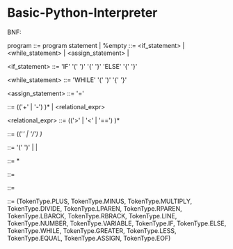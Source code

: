 # Basic-Python-Interpreter


BNF:

program ::= program statement | %empty
<statement> ::= <if_statement>
            | <while_statement>
            | <assign_statement>
            | <expr>

<if_statement> ::= 'IF' '(' <expr> ')' '{' <block> '}'  'ELSE' '{' <block> '}' 

<while_statement> ::= 'WHILE' '(' <expr> ')' '{' <block> '}'

<assign_statement> ::= <variable> '=' <expr>

<expr> ::= <term> (('+' | '-') <term>)* | <relational_expr>

<relational_expr> ::= <term> (('>' | '<' | '==') <term>)*

<term> ::= <factor> (('*' | '/') <factor>)*

<factor> ::= '(' <expr> ')'
         | <number>
         | <variable>

<block> ::= <statement>*

<number> ::= <NUMBER>

<variable> ::= <VARIABLE>

<tokens> ::= (TokenType.PLUS, TokenType.MINUS, TokenType.MULTIPLY, TokenType.DIVIDE,
            TokenType.LPAREN, TokenType.RPAREN, TokenType.LBARCK, TokenType.RBRACK,
            TokenType.LINE, TokenType.NUMBER, TokenType.VARIABLE,
            TokenType.IF, TokenType.ELSE, TokenType.WHILE, TokenType.GREATER,
            TokenType.LESS, TokenType.EQUAL, TokenType.ASSIGN, TokenType.EOF)
